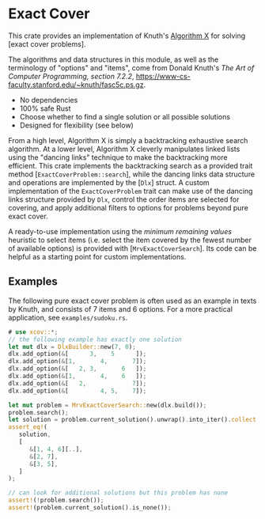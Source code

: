 # Exact Cover

This crate provides an implementation of Knuth's [Algorithm X] for solving
[exact cover problems].

The algorithms and data structures in this module, as well as the
terminology of "options" and "items", come from Donald Knuth's <cite>The Art
of Computer Programming, section 7.2.2</cite>,
<https://www-cs-faculty.stanford.edu/~knuth/fasc5c.ps.gz>.

[Algorithm X]: https://en.wikipedia.org/wiki/Knuth%27s_Algorithm_X
[exact cover problem]: https://en.wikipedia.org/wiki/Exact_cover

* No dependencies
* 100% safe Rust
* Choose whether to find a single solution or all possible solutions
* Designed for flexibility (see below)

From a high level, Algorithm X is simply a backtracking exhaustive search
algorithm. At a lower level, Algorithm X cleverly manipulates linked lists using
the "dancing links" technique to make the backtracking more efficient. This
crate implements the backtracking search as a provided trait method
[`ExactCoverProblem::search`], while the dancing links data structure
and operations are implemented by the [`Dlx`] struct. A custom implementation of
the `ExactCoverProblem` trait can make use of the dancing links structure
provided by `Dlx`, control the order items are selected for covering, and apply
additional filters to options for problems beyond pure exact cover.

A ready-to-use implementation using the *minimum remaining values* heuristic to
select items (i.e. select the item covered by the fewest number of available
options) is provided with [`MrvExactCoverSearch`]. Its code can be helpful as a
starting point for custom implementations.

## Examples

The following pure exact cover problem is often used as an example in texts by
Knuth, and consists of 7 items and 6 options. For a more practical application,
see `examples/sudoku.rs`.

```rust
# use xcov::*;
// the following example has exactly one solution
let mut dlx = DlxBuilder::new(7, 0);
dlx.add_option(&[      3,    5      ]);
dlx.add_option(&[1,       4,       7]);
dlx.add_option(&[   2, 3,       6   ]);
dlx.add_option(&[1,       4,    6   ]);
dlx.add_option(&[   2,             7]);
dlx.add_option(&[         4, 5,    7]);

let mut problem = MrvExactCoverSearch::new(dlx.build());
problem.search();
let solution = problem.current_solution().unwrap().into_iter().collect::<Vec<_>>();
assert_eq!(
   solution,
   [
      &[1, 4, 6][..],
      &[2, 7],
      &[3, 5],
   ]
);

// can look for additional solutions but this problem has none
assert!(!problem.search());
assert!(problem.current_solution().is_none());
```
